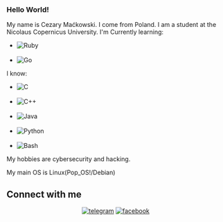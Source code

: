 ### Hello World!

My name is Cezary Maćkowski. I come from Poland. I am a student at the Nicolaus Copernicus University. 
I'm Currently learning:
- <img align="left" alt="Ruby" src="https://img.shields.io/badge/Ruby-CC342D?style=for-the-badge&logo=ruby&logoColor=white" /><br><br>
- <img align="left" alt="Go" src="https://img.shields.io/badge/Go-00ADD8?style=for-the-badge&logo=go&logoColor=white" />

I know: <br>
- <img align="left" alt="C" src="https://img.shields.io/badge/C-00599C?style=for-the-badge&logo=c&logoColor=white" /><br><br>
- <img align="left" alt="C++" src="https://img.shields.io/badge/C%2B%2B-00599C?style=for-the-badge&logo=c%2B%2B&logoColor=white" /><br><br>
- <img align="left" alt="Java" src="https://img.shields.io/badge/Java-ED8B00?style=for-the-badge&logo=java&logoColor=white" /><br><br>
- <img align="left" alt="Python" src="https://img.shields.io/badge/Python-14354C?style=for-the-badge&logo=python&logoColor=white" /><br><br>
- <img align="left" alt="Bash" src="https://img.shields.io/badge/Shell_Script-131315?style=for-the-badge&logo=gnu-bash&logoColor=white" /><br>


My hobbies are cybersecurity and hacking.

My main OS is Linux(Pop_OS!/Debian)
<br>
## Connect with me

<p align="center">
    <a href="https://t.me/CezikLikeWhat"><img alt="telegram" src="https://img.shields.io/badge/Telegram-2CA5E0?style=for-the-badge&logo=telegram&logoColor=white" /></a>
    <a href="https://www.facebook.com/CezikLikeWhat/"><img alt="facebook" src="https://img.shields.io/badge/facebook-%231877F2.svg?&style=for-the-badge&logo=facebook&logoColor=white" /></a>
</p>

